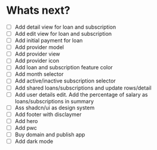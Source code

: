 # Whats next?

- [ ] Add detail view for loan and subscription
- [ ] Add edit view for loan and subscription
- [ ] Add initial payment for loan
- [ ] Add provider model
- [ ] Add provider view
- [ ] Add provider icon
- [ ] Add loan and subscription feature color
- [ ] Add month selector
- [ ] Add active/inactive subscription selector
- [ ] Add shared loans/subscriptions and update rows/detail
- [ ] Add user details edit. Add the percentage of salary as loans/subscriptions in summary
- [ ] Ass shadcn/ui as design system
- [ ] Add footer with disclaymer
- [ ] Add hero
- [ ] Add pwc
- [ ] Buy domain and publish app
- [ ] Add dark mode
